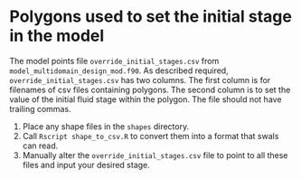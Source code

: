 # Polygons used to set the initial stage in the model

The model points file `override_initial_stages.csv` from `model_multidomain_design_mod.f90`.
As described required, `override_initial_stages.csv` has two columns.
The first column is for filenames of csv files containing polygons.
The second column is to set the value of the initial fluid stage within the polygon.
The file should not have trailing commas.


1. Place any shape files in the `shapes` directory.
2. Call `Rscript shape_to_csv.R` to convert them into a format that swals can read.
3. Manually alter the `override_initial_stages.csv` file to point to all these files and input your desired stage.
